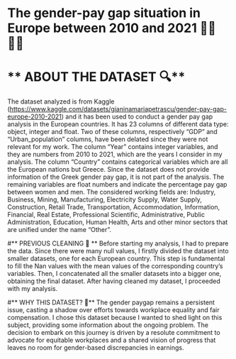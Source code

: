 # The gender-pay gap situation in Europe between 2010 and 2021 👩🏻👨🏻

# ** ABOUT THE DATASET 🔍**
The dataset analyzed is from Kaggle (https://www.kaggle.com/datasets/gianinamariapetrascu/gender-pay-gap-europe-2010-2021) and it has been used to conduct a gender pay gap analysis in the European countries. It has 23 columns of different data type: object, integer and float. Two of these columns, respectively “GDP” and “Urban_population” columns, have been delated since they were not relevant for my work.
The column “Year” contains integer variables, and they are numbers from 2010 to 2021, which are the years I consider in my analysis.
The column “Country” contains categorical variables which are all the European nations but Greece. Since the dataset does not provide information of the Greek gender pay gap, it is not part of the analysis.
The remaining variables are float numbers and indicate the percentage pay gap between women and men. The considered working fields are: Industry, Business, Mining, Manufacturing, Electricity Supply, Water Supply, Construction, Retail Trade, Transportation, Accommodation, Information, Financial, Real Estate, Professional Scientific, Administrative, Public Administration, Education, Human Health, Arts and other minor sectors that are unified under the name “Other”.

#** PREVIOUS CLEANING 🧹 **
Before starting my analysis, I had to prepare the data. Since there were many null values, I firstly divided the dataset into smaller datasets, one for each European country. This step is fundamental to fill the Nan values with the mean values of the corresponding country’s variables.
Then, I concatenated all the smaller datasets into a bigger one, obtaining the final dataset.
After having cleaned my dataset, I proceeded with my analysis. 

#** WHY THIS DATASET? 🤔**
The gender paygap remains a persistent issue, casting a shadow over efforts towards workplace equality and fair compensation. I chose this dataset because I wanted to shed light on this subject, providing some information about the ongoing problem. The decision to embark on this journey is driven by a resolute commitment to advocate for equitable workplaces and a shared vision of progress that leaves no room for gender-based discrepancies in earnings.
